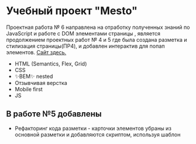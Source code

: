 # Учебный проект "Mesto"


Проектная работа № 6 направлена на отработку полученных знаний по JavaScript и работе с DOM элементами страницы , является продолжением проектных работ № 4 и 5 где была создана разметка и стилизация страницы(ПР4), и добавлен интерактив для попап элементов. [Сайт здесь.](https://ortiespn.github.io/mesto/)

- HTML (Semantics, Flex, Grid)
- CSS
- ✨BEM✨ nested
- Отзывчивая верстка
- Mobile first
- JS

## В работе №5 добавлены
- Рефакторинг кода разметки - карточки элементов убраны из основной разметки и добавляются скриптом, используя шаблон <template>
- Добавлена возможность добавлять и удалять карточки с изображением, кнопка "лайк" на карточке интерактивна
- Элемент попап для изображения карточки, позволяющий увеличить изображение
- Анимация для открытия и закрытия попап секций

## В работе №6 добавлены
- Универсальная и масштабируемая логика браузерной валидации полей на JS
- Закрытие попапов по клавише 'esc' или по клику вне попапа

### ЯПрактикум // когорта: grey_66 // Петухов Никита // 2023
